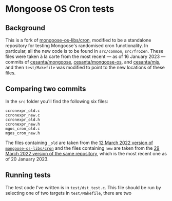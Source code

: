 # Mongoose OS Cron tests

## Background

This is a fork of [mongoose-os-libs/cron](https://github.com/mongoose-os-libs/cron), modified to be a standalone repository for testing Mongoose's randomised cron functionality. In particular, all the new code is to be found in `src/common`, `src/frozen`. These files were taken à la carte from the most recent &mdash; as of 16 January 2023 &mdash; commits of [cesanta/mongoose](https://github.com/cesanta/mongoose), [cesanta/mongoose-os](https://github.com/cesanta/mongoose-os), and [cesanta/mjs](https://github.com/cesanta/mjs), and then `test/Makefile` was modified to point to the new locations of these files.

## Comparing two commits

In the `src` folder you'll find the following six files:

```
ccronexpr_old.c
ccronexpr_new.c
ccronexpr_old.h
ccronexpr_new.h
mgos_cron_old.c
mgos_cron_new.h
```

The files containing `_old` are taken from the [12 March 2022 version of `mongoose-os-libs/cron`](https://github.com/mongoose-os-libs/cron/tree/039f5a9f17ac67bc98791564b305e7016f99b884) and the files containing `new` are taken from the [29 March 2022 version of the same repository](https://github.com/mongoose-os-libs/cron/tree/8c7f374b12a13365b9481fcc780872d7cdd2fdfc), which is the most recent one as of 20 January 2023.

## Running tests

The test code I've written is in `test/dst_test.c`. This file should be run by selecting one of two targets in `test/Makefile`, there are two 